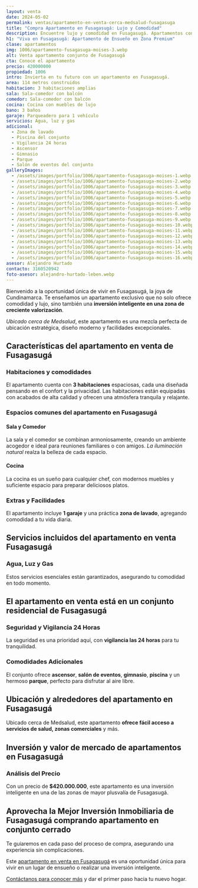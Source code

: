 ```yaml
---
layout: venta
date: 2024-05-02
permalink: ventas/apartamento-en-venta-cerca-medsalud-fusagasuga
title: "Compra Apartamento en Fusagasugá: Lujo y Comodidad"
description: Encuentre lujo y comodidad en Fusagasugá. Apartamentos con diseño moderno y excelente ubicación. !Comienza tu proceso para conseguirlo con LEBEN!
h1: "Viva en Fusagasugá: Apartamento de Ensueño en Zona Premium"
clase: apartamentos
img: 1006/apartamento-fusagasuga-moises-3.webp
alt: Venta apartamento conjunto de Fusagasugá
cta: Conoce el apartamento
precio: 420000000
propiedad: 1006
intro: Invierta en tu futuro con un apartamento en Fusagasugá.
area: 114 metros construidos
habitacion: 3 habitaciones amplias
sala: Sala-comedor con balcón
comedor: Sala-comedor con balcón
cocina: Cocina con muebles de lujo
bano: 3 baños
garaje: Parqueadero para 1 vehículo
servicios: Agua, luz y gas
adicional:
  - Zona de lavado
  - Piscina del conjunto
  - Vigilancia 24 horas
  - Ascensor
  - Gimnasio
  - Parque
  - Salón de eventos del conjunto
galleryImages:
  - /assets/images/portfolio/1006/apartamento-fusagasuga-moises-1.webp
  - /assets/images/portfolio/1006/apartamento-fusagasuga-moises-2.webp
  - /assets/images/portfolio/1006/apartamento-fusagasuga-moises-3.webp
  - /assets/images/portfolio/1006/apartamento-fusagasuga-moises-4.webp
  - /assets/images/portfolio/1006/apartamento-fusagasuga-moises-5.webp
  - /assets/images/portfolio/1006/apartamento-fusagasuga-moises-6.webp
  - /assets/images/portfolio/1006/apartamento-fusagasuga-moises-7.webp
  - /assets/images/portfolio/1006/apartamento-fusagasuga-moises-8.webp
  - /assets/images/portfolio/1006/apartamento-fusagasuga-moises-9.webp
  - /assets/images/portfolio/1006/apartamento-fusagasuga-moises-10.webp
  - /assets/images/portfolio/1006/apartamento-fusagasuga-moises-11.webp
  - /assets/images/portfolio/1006/apartamento-fusagasuga-moises-12.webp
  - /assets/images/portfolio/1006/apartamento-fusagasuga-moises-13.webp
  - /assets/images/portfolio/1006/apartamento-fusagasuga-moises-14.webp
  - /assets/images/portfolio/1006/apartamento-fusagasuga-moises-15.webp
  - /assets/images/portfolio/1006/apartamento-fusagasuga-moises-16.webp
asesor: Alejandro Hurtado
contacto: 3160520942
foto-asesor: alejandro-hurtado-leben.webp
---
```

Bienvenido a la oportunidad única de vivir en Fusagasugá, la joya de Cundinamarca. Te enseñamos un apartamento exclusivo que no solo ofrece comodidad y lujo, sino también una **inversión inteligente en una zona de creciente valorización**.

*Ubicado cerca de Medsalud*, este apartamento es una mezcla perfecta de ubicación estratégica, diseño moderno y facilidades excepcionales.

## Características del apartamento en venta de Fusagasugá

### Habitaciones y comodidades

El apartamento cuenta con **3 habitaciones** espaciosas, cada una diseñada pensando en el confort y la privacidad. Las habitaciones están equipadas con acabados de alta calidad y ofrecen una atmósfera tranquila y relajante.

### Espacios comunes del apartamento en Fusagasugá

#### Sala y Comedor

La sala y el comedor se combinan armoniosamente, creando un ambiente acogedor e ideal para reuniones familiares o con amigos. *La iluminación natural* realza la belleza de cada espacio.

#### Cocina

La cocina es un sueño para cualquier chef, con modernos muebles y suficiente espacio para preparar deliciosos platos.

### Extras y Facilidades

El apartamento incluye **1 garaje** y una práctica **zona de lavado**, agregando comodidad a tu vida diaria.

## Servicios incluidos del apartamento en venta Fusagasugá

### Agua, Luz y Gas

Estos servicios esenciales están garantizados, asegurando tu comodidad en todo momento.

## El apartamento en venta está en un conjunto residencial de Fusagasugá

### Seguridad y Vigilancia 24 Horas

La seguridad es una prioridad aquí, con **vigilancia las 24 horas** para tu tranquilidad.

### Comodidades Adicionales

El conjunto ofrece **ascensor**, **salón de eventos**, **gimnasio**, **piscina** y un hermoso **parque**, perfecto para disfrutar al aire libre.

## Ubicación y alrededores del apartamento en Fusagasugá

Ubicado cerca de Medsalud, este apartamento **ofrece fácil acceso a servicios de salud, zonas comerciales** y más.

## Inversión y valor de mercado de apartamentos en Fusagasugá

### Análisis del Precio

Con un precio de **$420.000.000**, este apartamento es una inversión inteligente en una de las zonas de mayor plusvalía de Fusagasugá.

## Aprovecha la Mejor Inversión Inmobiliaria de Fusagasugá comprando apartamento en conjunto cerrado

Te guiaremos en cada paso del proceso de compra, asegurando una experiencia sin complicaciones.

Este [apartamento en venta en Fusagasugá]({{'ventas'|relative_url}} "Venta casas Fusa") es una oportunidad única para vivir en un lugar de ensueño o realizar una inversión inteligente.

[Contáctanos para conocer más](#asesor) y dar el primer paso hacia tu nuevo hogar.
